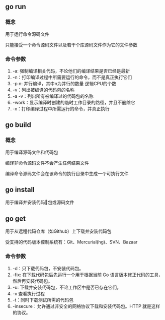 ## go run 
### 概念

用于运行命令源码文件

只能接受一个命令源码文件以及若干个库源码文件作为它的文件参数

### 命令参数   

1. -a: 强制编译相关代码，不论他们的编译结果是否已经是最新
2. -n：打印编译过程中所需要运行的命令，而不是真正执行它们
3. -p n: 并行编译，其中n为并行的数量 逻辑CPU的个数
4. -v：列出被编译的代码包的名称
5. -a -v：列出所有被编译过的代码包的名称
6. -work：显示编译时创建的临时工作目录的路径，并且不删除它
7. -x：打印编译过程中所需运行的命令，并真正执行

## go build
### 概念

用于编译源码文件和代码包

编译非命令源码文件不会产生任何结果文件

编译命令源码文件会在该命令的执行目录中生成一个可执行文件

## go install

用于编译并安装代码包或源码文件

## go get
用于从远程代码仓库（如Github）上下载并安装代码包

受支持的代码版本控制系统有：Git、Mercurial(hg)、SVN、Bazaar

### 命令参数
1. -d：只下载代码包，不安装代码包。
2. -fix: 在下载代码包后先运行一个用于根据当前 Go 语言版本修正代码的工具，然后再安装代码包。
3. -u: 下载并安装代码包，不论工作区中是否已存在它们。
4. -x 查看执行过程
5. -t：同时下载测试所需的代码包
6. -insecure：允许通过非安全的网络协议下载和安装代码包。HTTP 就是这样的协议。
